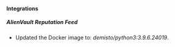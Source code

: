 #### Integrations
##### AlienVault Reputation Feed
- Updated the Docker image to: *demisto/python3:3.9.6.24019*.
